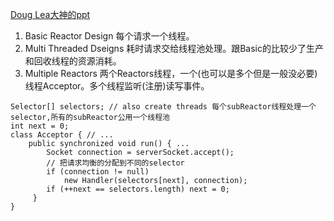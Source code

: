 [Doug Lea大神的ppt](http://gee.cs.oswego.edu/dl/cpjslides/nio.pdf)           
1. Basic Reactor Design 每个请求一个线程。    
1. Multi Threaded Dseigns 耗时请求交给线程池处理。跟Basic的比较少了生产和回收线程的资源消耗。      
1. Multiple Reactors 两个Reactors线程，一个(也可以是多个但是一般没必要)线程Acceptor。多个线程监听(注册)读写事件。    
```
Selector[] selectors; // also create threads 每个subReactor线程处理一个selector,所有的subReactor公用一个线程池
int next = 0;
class Acceptor { // ...
    public synchronized void run() { ...
        Socket connection = serverSocket.accept();
        // 把请求均衡的分配到不同的selector                           
        if (connection != null)
            new Handler(selectors[next], connection);
        if (++next == selectors.length) next = 0;               
     }
}
```
